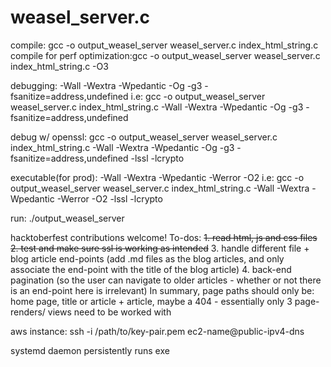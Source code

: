 # weasel_server.c

compile: gcc -o output_weasel_server weasel_server.c index_html_string.c
compile for perf optimization:gcc -o output_weasel_server weasel_server.c index_html_string.c -O3

debugging:
-Wall -Wextra -Wpedantic -Og -g3 -fsanitize=address,undefined i.e: gcc -o output_weasel_server weasel_server.c index_html_string.c -Wall -Wextra -Wpedantic -Og -g3 -fsanitize=address,undefined

debug w/ openssl:
gcc -o output_weasel_server weasel_server.c index_html_string.c -Wall -Wextra -Wpedantic -Og -g3 -fsanitize=address,undefined -lssl -lcrypto

executable(for prod):
-Wall -Wextra -Wpedantic -Werror -O2 i.e: gcc -o output_weasel_server weasel_server.c index_html_string.c -Wall -Wextra -Wpedantic -Werror -O2 -lssl -lcrypto

run: ./output_weasel_server

hacktoberfest contributions welcome! 
To-dos:
~~1. read html, js and css files~~
~~2. test and make sure ssl is working as intended~~
3. handle different file + blog article end-points (add .md files as the blog articles, and only associate the end-point with the title of the blog article)
4. back-end pagination (so the user can navigate to older articles - whether or not there is an end-point here is irrelevant)
   In summary, page paths should only be: home page, title or article + article, maybe a 404 - essentially only 3 page-renders/ views need to be worked with

aws instance:
ssh -i /path/to/key-pair.pem ec2-name@public-ipv4-dns

systemd daemon persistently runs exe
